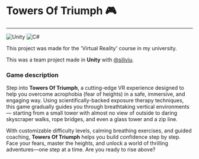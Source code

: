 # Towers Of Triumph 🎮

---

![Unity](https://img.shields.io/badge/unity-%23000000.svg?style=for-the-badge&logo=unity&logoColor=white)
![C#](https://img.shields.io/badge/c%23-%23239120.svg?style=for-the-badge&logo=csharp&logoColor=white)


This project was made for the 'Virtual Reality' course in my university.

This was a team project made in **Unity** with [@siliviu](https://github.com/siliviu).

### Game description

Step into **Towers Of Triumph**, a cutting-edge VR experience designed to help you overcome acrophobia (fear of heights) in a safe, immersive, and engaging way. 
Using scientifically-backed exposure therapy techniques, this game gradually guides you through breathtaking vertical environments
— starting from a small tower with almost no view of outside to daring skyscraper walks, rope bridges, and even a glass tower and a zip line.

With customizable difficulty levels, calming breathing exercises, and guided coaching, **Towers Of Triumph** helps you build confidence step by step. Face your fears, master the heights, and unlock a world of thrilling adventures—one step at a time. Are you ready to rise above?